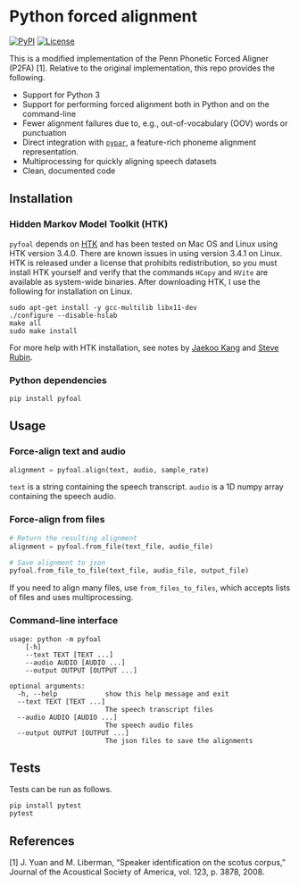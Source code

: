 # Python forced alignment

[![PyPI](https://img.shields.io/pypi/v/pypar.svg)](https://pypi.python.org/pypi/pyfoal)
[![License](https://img.shields.io/badge/License-MIT-blue.svg)](https://opensource.org/licenses/MIT)
<!-- [![Downloads](https://pepy.tech/badge/torchcrepe)](https://pepy.tech/project/pypar) -->

This is a modified implementation of the Penn Phonetic Forced Aligner (P2FA)
[1]. Relative to the original implementation, this repo provides the following.
 - Support for Python 3
 - Support for performing forced alignment both in Python and on the
   command-line
 - Fewer alignment failures due to, e.g., out-of-vocabulary (OOV) words or
   punctuation
 - Direct integration with [`pypar`](https://github.com/maxrmorrison/pypar),
   a feature-rich phoneme alignment representation.
 - Multiprocessing for quickly aligning speech datasets
 - Clean, documented code


## Installation

### Hidden Markov Model Toolkit (HTK)
`pyfoal` depends on [HTK](http://htk.eng.cam.ac.uk/) and has been
tested on Mac OS and Linux using HTK version 3.4.0. There are known issues in
using version 3.4.1 on Linux. HTK is released under a license that prohibits
redistribution, so you must install HTK yourself and verify that the commands
`HCopy` and `HVite` are available as system-wide binaries. After downloading
HTK, I use the following for installation on Linux.

```
sudo apt-get install -y gcc-multilib libx11-dev
./configure --disable-hslab
make all
sudo make install
```

For more help with HTK installation, see notes by
[Jaekoo Kang](https://github.com/jaekookang/p2fa_py3#install-htk) and
[Steve Rubin](https://github.com/ucbvislab/p2fa-vislab#install-htk-34-note-341-will-not-work-get-htk-here).


### Python dependencies

`pip install pyfoal`


## Usage


### Force-align text and audio

```python
alignment = pyfoal.align(text, audio, sample_rate)
```

`text` is a string containing the speech transcript.
`audio` is a 1D numpy array containing the speech audio.


### Force-align from files

```python
# Return the resulting alignment
alignment = pyfoal.from_file(text_file, audio_file)

# Save alignment to json
pyfoal.from_file_to_file(text_file, audio_file, output_file)
```

If you need to align many files, use `from_files_to_files`, which accepts
lists of files and uses multiprocessing.


### Command-line interface

```
usage: python -m pyfoal
    [-h]
    --text TEXT [TEXT ...]
    --audio AUDIO [AUDIO ...]
    --output OUTPUT [OUTPUT ...]

optional arguments:
  -h, --help            show this help message and exit
  --text TEXT [TEXT ...]
                        The speech transcript files
  --audio AUDIO [AUDIO ...]
                        The speech audio files
  --output OUTPUT [OUTPUT ...]
                        The json files to save the alignments
```


## Tests

Tests can be run as follows.

```
pip install pytest
pytest
```


## References
[1] J. Yuan and M. Liberman, “Speaker identification on the scotus
corpus,” Journal of the Acoustical Society of America, vol. 123, p.
3878, 2008.
